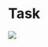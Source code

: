 

# Task

<img src="https://user-images.githubusercontent.com/104227936/189496749-2019edc6-43e3-4564-9d81-e2f3b5b0e718.png">
